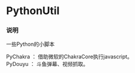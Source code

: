 # PythonUtil  

### 说明  

一些Python的小脚本  

PyChakra ： 借助微软的ChakraCore执行javascript。  
PyDouyu ： 斗鱼弹幕、视频抓取。  
